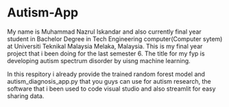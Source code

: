 # Autism-App
My name is Muhammad Nazrul Iskandar and also currently final year student in Bachelor Degree in Tech Engineering computer(Computer sytem) at Universiti Teknikal Malaysia Melaka, Malaysia.
This is my final year project that i been doing  for the last semester 6. The title for my fyp is developing autism spectrum disorder by uisng machine learning.

In this respitory i already provide the trained random forest model and autism_diagnosis_app.py that you guys can use for autism research, the software that i been used to code visual studio and also streamlit for easy sharing data.
